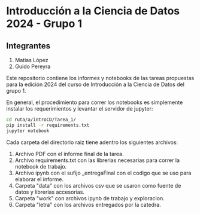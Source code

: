# Introducción a la Ciencia de Datos 2024 - Grupo 1
## Integrantes
1. Matias López
2. Guido Pereyra

Este repositorio contiene los informes y notebooks de las tareas propuestas para la edición 2024 del curso de Introducción a la Ciencia de Datos del grupo 1.

En general, el procedimiento para correr los notebooks es simplemente instalar los requerimientos y levantar el servidor de jupyter:
```sh
cd ruta/a/introCD/Tarea_1/
pip install -r requirements.txt
jupyter notebook
```

Cada carpeta del directorio raiz tiene adentro los siguientes archivos:
1. Archivo PDF con el informe final de la tarea.
2. Archivo requirements.txt con las librerias necesarias para correr la notebook de trabajo.
3. Archivo ipynb con el sufijo _entregaFinal con el codigo que se uso para elaborar el informe.
4. Carpeta "data" con los archivos csv que se usaron como fuente de datos y librerias accesorias.
5. Carpeta "work" con archivos ipynb de trabajo y exploracion.
6. Carpeta "letra" con los archivos entregados por la catedra.
